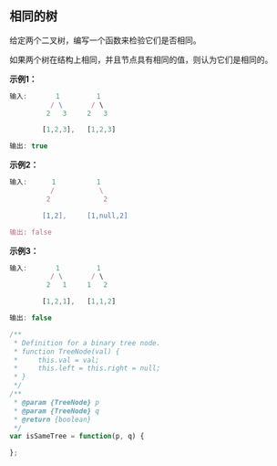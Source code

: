 ## 相同的树
给定两个二叉树，编写一个函数来检验它们是否相同。

如果两个树在结构上相同，并且节点具有相同的值，则认为它们是相同的。



**示例1：**
```javascript
输入:       1         1
          / \       / \
         2   3     2   3

        [1,2,3],   [1,2,3]

输出: true
```



**示例2：**
```javascript
输入:      1          1
          /           \
         2             2

        [1,2],     [1,null,2]

输出: false
```



**示例3：**
```javascript
输入:       1         1
          / \       / \
         2   1     1   2

        [1,2,1],   [1,1,2]

输出: false
```




```javascript
/**
 * Definition for a binary tree node.
 * function TreeNode(val) {
 *     this.val = val;
 *     this.left = this.right = null;
 * }
 */
/**
 * @param {TreeNode} p
 * @param {TreeNode} q
 * @return {boolean}
 */
var isSameTree = function(p, q) {

};
```
